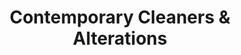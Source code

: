 ---
title: "Contemporary Cleaners & Alterations"
url: /exton/contemporary-cleaners-und-alterations/
shop: Wäscherei
---